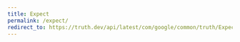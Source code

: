```yaml
---
title: Expect
permalink: /expect/
redirect_to: https://truth.dev/api/latest/com/google/common/truth/Expect.html
---
```

